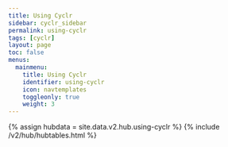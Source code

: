 ```yaml
---
title: Using Cyclr
sidebar: cyclr_sidebar
permalink: using-cyclr
tags: [cyclr]
layout: page
toc: false
menus:
  mainmenu:
    title: Using Cyclr
    identifier: using-cyclr
    icon: navtemplates
    toggleonly: true
    weight: 3
---
```

{% assign hubdata = site.data.v2.hub.using-cyclr %}
{% include /v2/hub/hubtables.html %}
